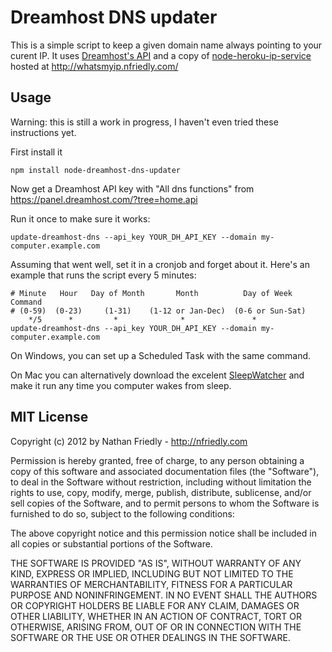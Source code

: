 Dreamhost DNS updater
=====================

This is a simple script to keep a given domain name always pointing to your curent IP. 
It uses [Dreamhost's API](http://wiki.dreamhost.com/API) and a copy of 
[node-heroku-ip-service](https://github.com/nfriedly/node-whats-my-ip) hosted at 
http://whatsmyip.nfriedly.com/

Usage
-----

Warning: this is still a work in progress, I haven't even tried these instructions yet.

First install it

    npm install node-dreamhost-dns-updater
    
Now get a Dreamhost API key with "All dns functions" from https://panel.dreamhost.com/?tree=home.api  

Run it once to make sure it works:

    update-dreamhost-dns --api_key YOUR_DH_API_KEY --domain my-computer.example.com

Assuming that went well, set it in a cronjob and forget about it. Here's an example that 
runs the script every 5 minutes:

	# Minute   Hour   Day of Month       Month          Day of Week        Command    
	# (0-59)  (0-23)     (1-31)    (1-12 or Jan-Dec)  (0-6 or Sun-Sat)                
    	*/5      *         *              *               *                update-dreamhost-dns --api_key YOUR_DH_API_KEY --domain my-computer.example.com

On Windows, you can set up a Scheduled Task with the same command.

On Mac you can alternatively download the excelent [SleepWatcher](http://www.bernhard-baehr.de/) 
and make it run any time you computer wakes from sleep.

MIT License
-----------

Copyright (c) 2012 by Nathan Friedly - http://nfriedly.com

Permission is hereby granted, free of charge, to any person obtaining a copy of this software and associated documentation files (the "Software"), to deal in the Software without restriction, including without limitation the rights to use, copy, modify, merge, publish, distribute, sublicense, and/or sell copies of the Software, and to permit persons to whom the Software is furnished to do so, subject to the following conditions:

The above copyright notice and this permission notice shall be included in all copies or substantial portions of the Software.

THE SOFTWARE IS PROVIDED "AS IS", WITHOUT WARRANTY OF ANY KIND, EXPRESS OR IMPLIED, INCLUDING BUT NOT LIMITED TO THE WARRANTIES OF MERCHANTABILITY, FITNESS FOR A PARTICULAR PURPOSE AND NONINFRINGEMENT. IN NO EVENT SHALL THE AUTHORS OR COPYRIGHT HOLDERS BE LIABLE FOR ANY CLAIM, DAMAGES OR OTHER LIABILITY, WHETHER IN AN ACTION OF CONTRACT, TORT OR OTHERWISE, ARISING FROM, OUT OF OR IN CONNECTION WITH THE SOFTWARE OR THE USE OR OTHER DEALINGS IN THE SOFTWARE.
